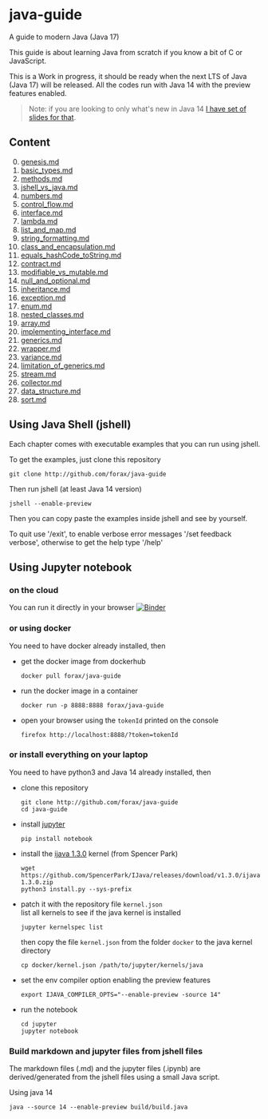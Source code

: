 # java-guide
A guide to modern Java (Java 17)

This guide is about learning Java from scratch if you know a bit of C or JavaScript.

This is a Work in progress, it should be ready when the next LTS of Java (Java 17) will be released.
All the codes run with Java 14 with the preview features enabled.

> Note: if you are looking to only what's new in Java 14
> [I have set of slides for that](https://github.com/forax/do-synthetic-methods-dream-of-electric-switch-expressions).


## Content

0. [genesis.md](guide/chapter00-genesis.md)
1. [basic_types.md](guide/chapter01-basic_types.md)
2. [methods.md](guide/chapter02-methods.md)
3. [jshell_vs_java.md](guide/chapter03-jshell_vs_java.md)
4. [numbers.md](guide/chapter04-numbers.md)
5. [control_flow.md](guide/chapter05-control_flow.md)
6. [interface.md](guide/chapter07-interface.md)
7. [lambda.md](guide/chapter08-lambda.md)
8. [list_and_map.md](guide/chapter09-list_and_map.md)
9. [string_formatting.md](guide/chapter10-string_formatting.md)
10. [class_and_encapsulation.md](guide/chapter11-class_and_encapsulation.md)
11. [equals_hashCode_toString.md](guide/chapter12-equals_hashCode_toString.md)
12. [contract.md](guide/chapter13-contract.md)
13. [modifiable_vs_mutable.md](guide/chapter13-modifiable_vs_mutable.md)
14. [null_and_optional.md](guide/chapter14-null_and_optional.md)
15. [inheritance.md](guide/chapter15-inheritance.md)
16. [exception.md](guide/chapter16-exception.md)
17. [enum.md](guide/chapter17-enum.md)
18. [nested_classes.md](guide/chapter18-nested_classes.md)
19. [array.md](guide/chapter19-array.md)
20. [implementing_interface.md](guide/chapter19-implementing_interface.md)
21. [generics.md](guide/chapter20-generics.md)
22. [wrapper.md](guide/chapter21-wrapper.md)
23. [variance.md](guide/chapter22-variance.md)
24. [limitation_of_generics.md](guide/chapter23-limitation_of_generics.md)
25. [stream.md](guide/chapter25-stream.md)
26. [collector.md](guide/chapter26-collector.md)
27. [data_structure.md](guide/chapter30-data_structure.md)
28. [sort.md](guide/chapter31-sort.md)


## Using Java Shell (jshell)

Each chapter comes with executable examples that you can run using jshell.

To get the examples, just clone this repository
```shell
git clone http://github.com/forax/java-guide
```

Then run jshell (at least Java 14 version)
```shell
jshell --enable-preview
```

Then you can copy paste the examples inside jshell and see by yourself.

To quit use '/exit', to enable verbose error messages '/set feedback verbose', otherwise to get the help type '/help'


## Using Jupyter notebook

### on the cloud
You can run it directly in your browser
[![Binder](https://mybinder.org/badge_logo.svg)](https://mybinder.org/v2/gh/forax/java-guide/master)


### or using docker
You need to have docker already installed, then

- get the docker image from dockerhub
  ```shell
  docker pull forax/java-guide
  ```
- run the docker image in a container
  ```shell
  docker run -p 8888:8888 forax/java-guide
  ```
- open your browser using the `tokenId` printed on the console
  ```shell
  firefox http://localhost:8888/?token=tokenId
  ```


### or install everything on your laptop
You need to have python3 and Java 14 already installed, then

- clone this repository
  ```shell
  git clone http://github.com/forax/java-guide
  cd java-guide
  ```
- install [jupyter](https://jupyter.org/install)
  ```shell
  pip install notebook
  ```
- install the [ijava 1.3.0](https://github.com/SpencerPark/IJava) kernel (from Spencer Park)
  ```shell
  wget https://github.com/SpencerPark/IJava/releases/download/v1.3.0/ijava-1.3.0.zip
  python3 install.py --sys-prefix
  ```
- patch it with the repository file `kernel.json`<br>
  list all kernels to see if the java kernel is installed
  ```shell
  jupyter kernelspec list
  ```
  then copy the file `kernel.json` from the folder `docker` to the java kernel directory
  ```shell
  cp docker/kernel.json /path/to/jupyter/kernels/java
  ```
- set the env compiler option enabling the preview features
  ```shell
  export IJAVA_COMPILER_OPTS="--enable-preview -source 14"
  ```
- run the notebook
  ```shell
  cd jupyter
  jupyter notebook
  ```


### Build markdown and jupyter files from jshell files
The markdown files (.md) and the jupyter files (.ipynb) are derived/generated
from the jshell files using a small Java script.

Using java 14
```shell
java --source 14 --enable-preview build/build.java
```
